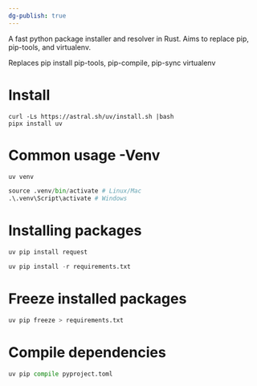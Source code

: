 ```yaml
---
dg-publish: true
---
```


A fast python package installer and resolver in Rust. 
Aims to replace pip, pip-tools, and virtualenv.


Replaces
	pip install
	pip-tools, pip-compile, pip-sync
	virtualenv

# Install
```
curl -Ls https://astral.sh/uv/install.sh |bash
pipx install uv
```

# Common usage -Venv
```python
uv venv

source .venv/bin/activate # Linux/Mac
.\.venv\Script\activate # Windows
```
# Installing packages
```python
uv pip install request

uv pip install -r requirements.txt
```

# Freeze installed packages
```python
uv pip freeze > requirements.txt

```

# Compile dependencies
```python
uv pip compile pyproject.toml
```